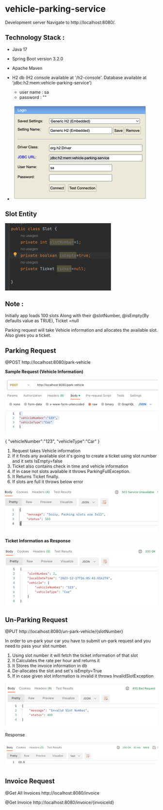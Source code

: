# vehicle-parking-service

Development server Navigate to http://localhost:8080/.

Technology Stack :
-----------------

* Java 17
* Spring Boot version 3.2.0
* Apache Maven
* H2 db (H2 console available at '/h2-console'. Database available at 'jdbc:h2:mem:vehicle-parking-service')
    * user name : sa
    * password : ""


* ![img.png](img.png)




Slot Entity
------------
![img_1.png](img_1.png)

Note :
------
Initially app loads 100 slots Along with their 
@slotNumber, @isEmpty(By defaults value as TRUE), Ticket =null

Parking request will take Vehicle information and allocates the available slot.
Also gives you a ticket.


Parking Request
-------

@POST
http://localhost:8080/park-vehicle

**Sample Request (Vehicle Information)**

![img_7.png](img_7.png)

{
"vehicleNumber":"123",
"vehicleType":"Car"
}

1. Request takes Vehicle information
2. If it finds any available slot it's going to create a ticket using slot number and it sets IsEmpty=false
3. Ticket also contains check in time and vehicle information
4. If in case not slots available it throws ParkingFullException.
5. It Returns Ticket finally.
6. If slots are full it throws below error

![img_4.png](img_4.png)

**Ticket Information as Response**


![img_3.png](img_3.png)

Un-Parking Request
------------------

@PUT
http://localhost:8080/un-park-vehicle/{slotNumber}

In order to un-park your car you have to submit un-park request
and you need to pass your slot number. 

1. Using slot number it will  fetch the ticket information of that slot
2. It Calculates the rate per hour and returns it
3. It Stores the invoice information in db
4. De-allocates the slot and set's isEmpty=True
5. If in case given slot information is invalid it throws InvalidSlotException 

![img_5.png](img_5.png)

Response

![img_6.png](img_6.png)


Invoice Request 
---------------
@Get All Invoices
http://localhost:8080/invoice

@Get Invoice
http://localhost:8080/invoice/{invoiceId}




